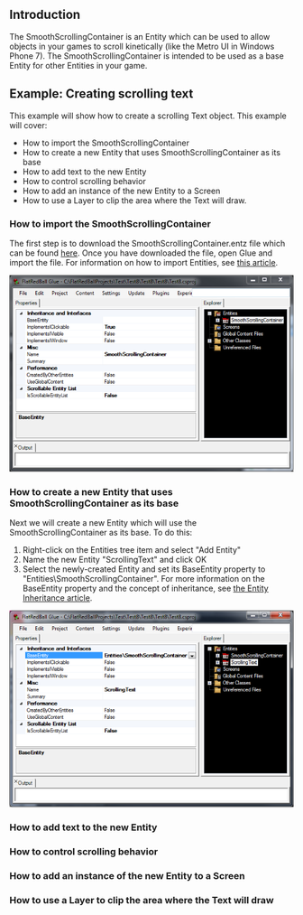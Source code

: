 ## Introduction

The SmoothScrollingContainer is an Entity which can be used to allow objects in your games to scroll kinetically (like the Metro UI in Windows Phone 7). The SmoothScrollingContainer is intended to be used as a base Entity for other Entities in your game.

## Example: Creating scrolling text

This example will show how to create a scrolling Text object. This example will cover:

-   How to import the SmoothScrollingContainer
-   How to create a new Entity that uses SmoothScrollingContainer as its base
-   How to add text to the new Entity
-   How to control scrolling behavior
-   How to add an instance of the new Entity to a Screen
-   How to use a Layer to clip the area where the Text will draw.

### How to import the SmoothScrollingContainer

The first step is to download the SmoothScrollingContainer.entz file which can be found [here](http://www.gluevault.com/entity/42-smooth-scrolling-container). Once you have downloaded the file, open Glue and import the file. For information on how to import Entities, see [this article](/frb/docs/index.php?title=Glue:Reference:Entities:Import_Entity "Glue:Reference:Entities:Import Entity").

![SmoothScrollingInWiki.PNG](/media/migrated_media-SmoothScrollingInWiki.PNG)

### How to create a new Entity that uses SmoothScrollingContainer as its base

Next we will create a new Entity which will use the SmoothScrollingContainer as its base. To do this:

1.  Right-click on the Entities tree item and select "Add Entity"
2.  Name the new Entity "ScrollingText" and click OK
3.  Select the newly-created Entity and set its BaseEntity property to "Entities\SmoothScrollingContainer". For more information on the BaseEntity property and the concept of inheritance, see [the Entity Inheritance article](/frb/docs/index.php?title=Glue:Tutorials:Entity_Inheritance "Glue:Tutorials:Entity Inheritance").

![SmoothScrollingAsBase.PNG](/media/migrated_media-SmoothScrollingAsBase.PNG)

### How to add text to the new Entity

### How to control scrolling behavior

### How to add an instance of the new Entity to a Screen

### How to use a Layer to clip the area where the Text will draw
